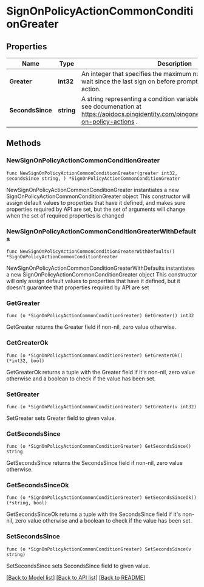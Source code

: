 # SignOnPolicyActionCommonConditionGreater

## Properties

Name | Type | Description | Notes
------------ | ------------- | ------------- | -------------
**Greater** | **int32** | An integer that specifies the maximum number of seconds to wait since the last sign on before prompting for a new sign-on action. | 
**SecondsSince** | **string** | A string representing a condition variable.  For more information, see documenation at https://apidocs.pingidentity.com/pingone/platform/v1/api/#sign-on-policy-actions . | 

## Methods

### NewSignOnPolicyActionCommonConditionGreater

`func NewSignOnPolicyActionCommonConditionGreater(greater int32, secondsSince string, ) *SignOnPolicyActionCommonConditionGreater`

NewSignOnPolicyActionCommonConditionGreater instantiates a new SignOnPolicyActionCommonConditionGreater object
This constructor will assign default values to properties that have it defined,
and makes sure properties required by API are set, but the set of arguments
will change when the set of required properties is changed

### NewSignOnPolicyActionCommonConditionGreaterWithDefaults

`func NewSignOnPolicyActionCommonConditionGreaterWithDefaults() *SignOnPolicyActionCommonConditionGreater`

NewSignOnPolicyActionCommonConditionGreaterWithDefaults instantiates a new SignOnPolicyActionCommonConditionGreater object
This constructor will only assign default values to properties that have it defined,
but it doesn't guarantee that properties required by API are set

### GetGreater

`func (o *SignOnPolicyActionCommonConditionGreater) GetGreater() int32`

GetGreater returns the Greater field if non-nil, zero value otherwise.

### GetGreaterOk

`func (o *SignOnPolicyActionCommonConditionGreater) GetGreaterOk() (*int32, bool)`

GetGreaterOk returns a tuple with the Greater field if it's non-nil, zero value otherwise
and a boolean to check if the value has been set.

### SetGreater

`func (o *SignOnPolicyActionCommonConditionGreater) SetGreater(v int32)`

SetGreater sets Greater field to given value.


### GetSecondsSince

`func (o *SignOnPolicyActionCommonConditionGreater) GetSecondsSince() string`

GetSecondsSince returns the SecondsSince field if non-nil, zero value otherwise.

### GetSecondsSinceOk

`func (o *SignOnPolicyActionCommonConditionGreater) GetSecondsSinceOk() (*string, bool)`

GetSecondsSinceOk returns a tuple with the SecondsSince field if it's non-nil, zero value otherwise
and a boolean to check if the value has been set.

### SetSecondsSince

`func (o *SignOnPolicyActionCommonConditionGreater) SetSecondsSince(v string)`

SetSecondsSince sets SecondsSince field to given value.



[[Back to Model list]](../README.md#documentation-for-models) [[Back to API list]](../README.md#documentation-for-api-endpoints) [[Back to README]](../README.md)


